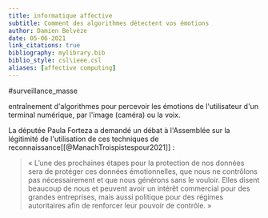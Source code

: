 ```yaml
---
title: informatique affective
subtitle: Comment des algorithmes détectent vos émotions
author: Damien Belvèze
date: 05-06-2021
link_citations: true
bibliography: mylibrary.bib
biblio_style: csl\ieee.csl
aliases: [affective computing]
---
```




#surveillance_masse 

entraînement d'algorithmes pour percevoir les émotions de l'utilisateur d'un terminal numérique, par l'image (caméra) ou la voix. 

La députée Paula Forteza a demandé un débat à l'Assemblée sur la légitimité de l'utilisation de ces techniques de reconnaissance[[@ManachTroispistespour2021]] : 

>« L’une des prochaines étapes pour la protection de nos données sera de protéger ces données émotionnelles, que nous ne contrôlons pas nécessairement et que nous générons sans le vouloir. Elles disent beaucoup de nous et peuvent avoir un intérêt commercial pour des grandes entreprises, mais aussi politique pour des régimes autoritaires afin de renforcer leur pouvoir de contrôle. »

